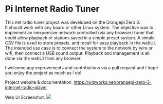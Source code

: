 # Pi Internet Radio Tuner
This net radio tuner project was developed on the Orangepi Zero 3.  
It should work with any board or other Linux system.  The objective 
was to implement an inexpensive network-controlled (via any browser) 
tuner that could allow playback of stations saved in a simple preset 
system.  A simple CSV file is used to store presets, and recall for 
easy playback in the webUI.  The intended use case is to connect the
system to the network by wire or wifi, then connect a USB sound output.
Playback and management is all done via the webUI from any browser.

I welcome any improvements and contributions via a pull request and I 
hope you enjoy the project as much as I do!

Project website & documentation:
https://wizworks.net/orangepi-zero-3-internet-radio-player

Web UI Screenshot:
![](https://wizworks.net/wp-content/uploads/2023/08/image-4.png)
